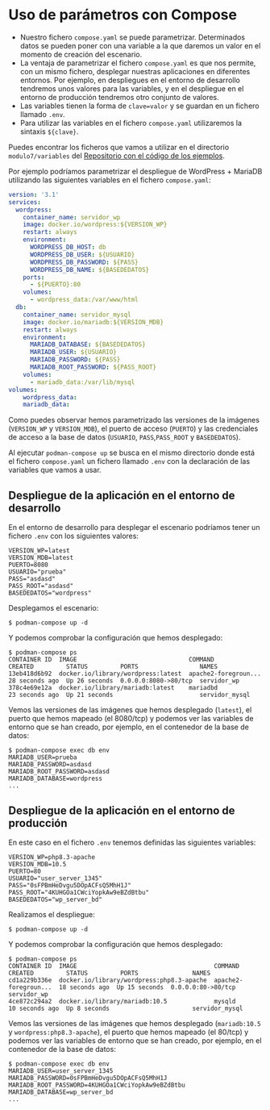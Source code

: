 # Uso de parámetros con Compose

* Nuestro fichero `compose.yaml` se puede parametrizar. Determinados datos se pueden poner con una variable a la que daremos un valor en el momento de creación del escenario.
* La ventaja de parametrizar el fichero `compose.yaml` es que nos permite, con un mismo fichero, desplegar nuestras aplicaciones en diferentes entornos. Por ejemplo, en despliegues en el entorno de desarrollo tendremos unos valores para las variables, y en el despliegue en el entorno de producción tendremos otro conjunto de valores.
* Las variables tienen la forma de `clave=valor` y se guardan en un fichero llamado `.env`.
* Para utilizar las variables en el fichero `compose.yaml` utilizaremos la sintaxis `${clave}`.

Puedes encontrar los ficheros que vamos a utilizar en el directorio `modulo7/variables` del [Repositorio con el código de los ejemplos](https://github.com/josedom24/ejemplos_curso_podman_ow).

Por ejemplo podríamos parametrizar el despliegue de WordPress + MariaDB utilizando las siguientes variables en el fichero `compose.yaml`:

```yaml
version: '3.1'
services:
  wordpress:
    container_name: servidor_wp
    image: docker.io/wordpress:${VERSION_WP}
    restart: always
    environment:
      WORDPRESS_DB_HOST: db
      WORDPRESS_DB_USER: ${USUARIO}
      WORDPRESS_DB_PASSWORD: ${PASS}
      WORDPRESS_DB_NAME: ${BASEDEDATOS}
    ports:
      - ${PUERTO}:80
    volumes:
      - wordpress_data:/var/www/html
  db:
    container_name: servidor_mysql
    image: docker.io/mariadb:${VERSION_MDB}
    restart: always
    environment:
      MARIADB_DATABASE: ${BASEDEDATOS}
      MARIADB_USER: ${USUARIO}
      MARIADB_PASSWORD: ${PASS}
      MARIADB_ROOT_PASSWORD: ${PASS_ROOT}
    volumes:
      - mariadb_data:/var/lib/mysql
volumes:
    wordpress_data:
    mariadb_data:
```

Como puedes observar hemos parametrizado las versiones de la imágenes (`VERSION_WP` y `VERSION_MDB`), el puerto de acceso (`PUERTO`) y las credenciales de acceso a la base de datos (`USUARIO`, `PASS`,`PASS_ROOT` y `BASEDEDATOS`).

Al ejecutar `podman-compose up` se busca en el mismo directorio donde está el fichero `compose.yaml` un fichero llamado `.env` con la declaración de las variables que vamos a usar. 


## Despliegue de la aplicación en el entorno de desarrollo

En el entorno de desarrollo para desplegar el escenario podríamos tener un fichero `.env` con los siguientes valores:

```
VERSION_WP=latest
VERSION_MDB=latest
PUERTO=8080
USUARIO="prueba"
PASS="asdasd"
PASS_ROOT="asdasd"
BASEDEDATOS="wordpress"
```

Desplegamos el escenario:

```
$ podman-compose up -d
```

Y podemos comprobar la configuración que hemos desplegado:

```
$ podman-compose ps
CONTAINER ID  IMAGE                               COMMAND               CREATED         STATUS         PORTS                 NAMES
13eb418d6b92  docker.io/library/wordpress:latest  apache2-foregroun...  28 seconds ago  Up 26 seconds  0.0.0.0:8080->80/tcp  servidor_wp
378c4e69e12a  docker.io/library/mariadb:latest    mariadbd              23 seconds ago  Up 21 seconds                        servidor_mysql
```

Vemos las versiones de las imágenes que hemos desplegado (`latest`), el puerto que hemos mapeado (el 8080/tcp) y podemos ver las variables de entorno que se han creado, por ejemplo, en el contenedor de la base de datos:

```
$ podman-compose exec db env
MARIADB_USER=prueba
MARIADB_PASSWORD=asdasd
MARIADB_ROOT_PASSWORD=asdasd
MARIADB_DATABASE=wordpress
...
```

## Despliegue de la aplicación en el entorno de producción

En este caso en el fichero `.env` tenemos definidas las siguientes variables:

```
VERSION_WP=php8.3-apache
VERSION_MDB=10.5
PUERTO=80
USUARIO="user_server_1345"
PASS="0sFPBmHeDvgu5DOpACFsQ5MhH1J"
PASS_ROOT="4KUHGOa1CWciYopkAw9eBZdBtbu"
BASEDEDATOS="wp_server_bd"
```

Realizamos el despliegue:

```
$ podman-compose up -d
```

Y podemos comprobar la configuración que hemos desplegado:

```
$ podman-compose ps
CONTAINER ID  IMAGE                                      COMMAND               CREATED         STATUS         PORTS               NAMES
cd1a229b336e  docker.io/library/wordpress:php8.3-apache  apache2-foregroun...  18 seconds ago  Up 15 seconds  0.0.0.0:80->80/tcp  servidor_wp
4ce872c294a2  docker.io/library/mariadb:10.5             mysqld                10 seconds ago  Up 8 seconds                       servidor_mysql
```

Vemos las versiones de las imágenes que hemos desplegado (`mariadb:10.5` y `wordpress:php8.3-apache`), el puerto que hemos mapeado (el 80/tcp) y podemos ver las variables de entorno que se han creado, por ejemplo, en el contenedor de la base de datos:

```
$ podman-compose exec db env
MARIADB_USER=user_server_1345
MARIADB_PASSWORD=0sFPBmHeDvgu5DOpACFsQ5MhH1J
MARIADB_ROOT_PASSWORD=4KUHGOa1CWciYopkAw9eBZdBtbu
MARIADB_DATABASE=wp_server_bd
...
```



